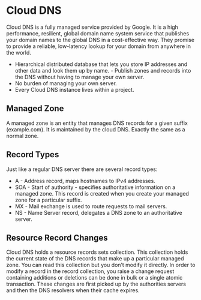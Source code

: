 # Cloud DNS

Cloud DNS is a fully managed service provided by Google. It is a high performance, resilient, global domain name system service that publishes your domain names to the global DNS in a cost-effective way.
They promise to provide a reliable, low-latency lookup for your domain from anywhere in the world.

- Hierarchical distributed database that lets you store IP addresses and other data and look them up by name. - Publish zones and records into the DNS without having to manage your own server.
- No burden of managing your own server.
- Every Cloud DNS instance lives within a project.

## Managed Zone

A managed zone is an entity that manages DNS records for a given suffix (example.com). It is maintained by the cloud DNS. Exactly the same as a normal zone.

## Record Types

Just like a regular DNS server there are several record types:

- A - Address record, maps hostnames to IPv4 addresses.
- SOA - Start of authority - specifies authoritative information on a managed zone. This record is created when you create your managed zone for a particular suffix.
- MX - Mail exchange is used to route requests to mail servers.
- NS - Name Server record, delegates a DNS zone to an authoritative server.

## Resource Record Changes

Cloud DNS holds a resource records sets collection. This collection holds the current state of the DNS records that  make up a particular managed zone. You can read this collection but you don’t modify it directly. In order to modify a record in the record collection, you raise a change request containing additions or deletions can be done in bulk or a single atomic transaction. These changes are first picked up by the authorities servers and then the DNS resolvers when their cache expires.
